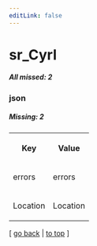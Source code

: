 ```yaml
---
editLink: false
---
```


# sr_Cyrl

##### All missed: 2


### json

##### Missing: 2

<table width="100%">
<tr><th width="50%">

Key

</th><th width="50%">

Value

</th></tr>
<tr><td width="50%">

errors

</td><td width="50%">

errors

</td></tr>
<tr><td width="50%">

Location

</td><td width="50%">

Location

</td></tr>
</table>

[ [go back](../status.md) | [to top](#) ]

